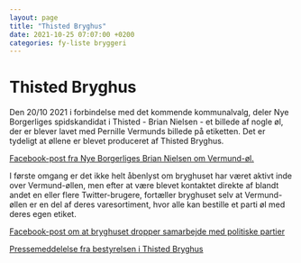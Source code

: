 ```yaml
---
layout: page
title: "Thisted Bryghus"
date: 2021-10-25 07:07:00 +0200
categories: fy-liste bryggeri
---
```


# Thisted Bryghus

Den 20/10 2021 i forbindelse med det kommende kommunalvalg, deler Nye Borgerliges spidskandidat i Thisted - Brian Nielsen - et billede af nogle øl, der er blever lavet med Pernille Vermunds billede på etiketten.
Det er tydeligt at øllene er blevet produceret af Thisted Bryghus.

[Facebook-post fra Nye Borgerliges Brian Nielsen om Vermund-øl.](https://www.facebook.com/permalink.php?story_fbid=277736621022690&id=100063590635452)

I første omgang er det ikke helt åbenlyst om bryghuset har været aktivt inde over Vermund-øllen, men efter at være blevet kontaktet direkte af blandt andet en eller flere Twitter-brugere, fortæller bryghuset selv at Vermund-øllen er en del af deres varesortiment, hvor alle kan bestille et parti øl med deres egen etiket.

[Facebook-post om at bryghuset dropper samarbejde med politiske partier](https://www.facebook.com/thistedbryghus/posts/4998090220213832)

[Pressemeddelelse fra bestyrelsen i Thisted Bryghus](https://www.bt.dk/samfund/thisted-bryghus-i-kovending)
